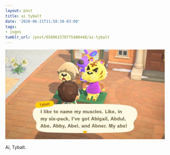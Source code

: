 ```yaml
---
layout: post
title: ai tybalt
date: '2020-06-21T11:58:38-03:00'
tags:
- jogos
tumblr_url: /post/658961570775400448/ai-tybalt
---
```

 ![](/uploads/tumblr/84c61445dd982d58ff6766cc7a56eb9e55e2a642.png)  

Ai, Tybalt.

